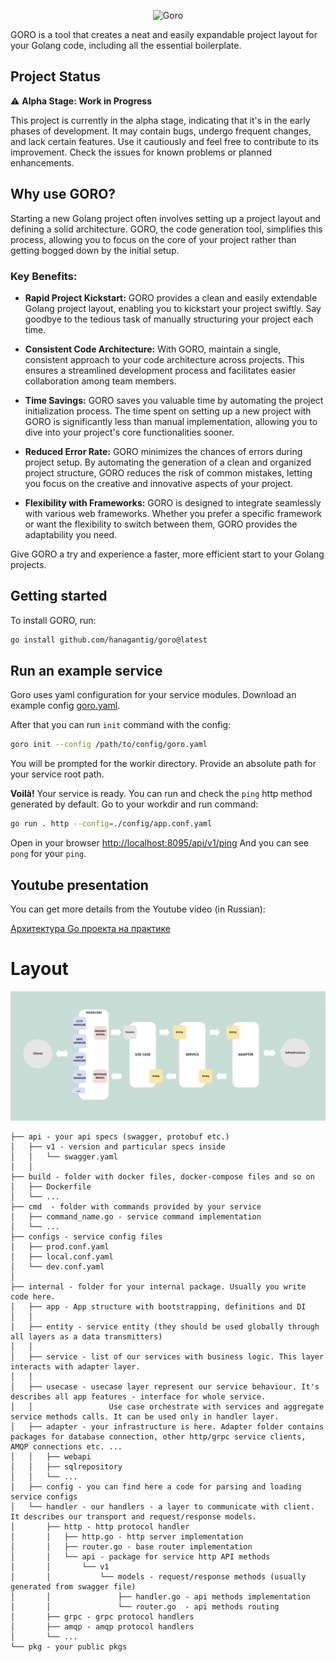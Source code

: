 <p align="center">
    <picture>
      <source media="(prefers-color-scheme: dark)" srcset="assets/img/goro.logo-dark.png">
      <source media="(prefers-color-scheme: light)" srcset="assets/img/goro.logo.png">
      <img alt="Goro" title="Goro" width="200" src="assets/img/goro.logo.png">
    </picture>
</p>

GORO is a tool that creates a neat and easily expandable project layout for your Golang code, including all the essential boilerplate.

## Project Status

⚠️ **Alpha Stage: Work in Progress**

This project is currently in the alpha stage, indicating that it's in the early phases of development. It may contain bugs, undergo frequent changes, and lack certain features. Use it cautiously and feel free to contribute to its improvement. Check the issues for known problems or planned enhancements.

## Why use GORO?

Starting a new Golang project often involves setting up a project layout and defining a solid architecture. GORO, the code generation tool, simplifies this process, allowing you to focus on the core of your project rather than getting bogged down by the initial setup.

### Key Benefits:

- **Rapid Project Kickstart:**
  GORO provides a clean and easily extendable Golang project layout, enabling you to kickstart your project swiftly. Say goodbye to the tedious task of manually structuring your project each time.

- **Consistent Code Architecture:**
  With GORO, maintain a single, consistent approach to your code architecture across projects. This ensures a streamlined development process and facilitates easier collaboration among team members.

- **Time Savings:**
  GORO saves you valuable time by automating the project initialization process. The time spent on setting up a new project with GORO is significantly less than manual implementation, allowing you to dive into your project's core functionalities sooner.

- **Reduced Error Rate:**
  GORO minimizes the chances of errors during project setup. By automating the generation of a clean and organized project structure, GORO reduces the risk of common mistakes, letting you focus on the creative and innovative aspects of your project.

- **Flexibility with Frameworks:**
  GORO is designed to integrate seamlessly with various web frameworks. Whether you prefer a specific framework or want the flexibility to switch between them, GORO provides the adaptability you need.

Give GORO a try and experience a faster, more efficient start to your Golang projects.

## Getting started
To install GORO, run:
```bash
go install github.com/hanagantig/goro@latest
```

## Run an example service
Goro uses yaml configuration for your service modules.
Download an example config [goro.yaml](https://github.com/hanagantig/goro/blob/main/example/testapp/goro.yaml).

After that you can run `init` command with the config:
```bash
goro init --config /path/to/config/goro.yaml
```
You will be prompted for the workir directory. Provide an absolute path for your service root path.

**Voilà!** Your service is ready. You can run and check the `ping` http method generated by default.
Go to your workdir and run command:
```bash
go run . http --config=./config/app.conf.yaml
```

Open in your browser [http://localhost:8095/api/v1/ping](http://localhost:8095/api/v1/ping)
And you can see `pong` for your `ping`.

## Youtube presentation

You can get more details from the Youtube video (in Russian):

[Архитектура Go проекта на практике](https://www.youtube.com/watch?v=hDwqFRUuykQ)

# Layout

![Layout schema](assets/img/layout.png?raw=true "layout")

```
├── api - your api specs (swagger, protobuf etc.)
│   ├── v1 - version and particular specs inside
│   │   └── swagger.yaml
│   │
├── build - folder with docker files, docker-compose files and so on
│   ├── Dockerfile
│   └── ...
├── cmd  - folder with commands provided by your service
│   ├── command_name.go - service command implementation
│   └── ...
├── configs - service config files
│   ├── prod.conf.yaml
│   ├── local.conf.yaml
│   └── dev.conf.yaml
│
├── internal - folder for your internal package. Usually you write code here.
│   ├── app - App structure with bootstrapping, definitions and DI
│   │
│   ├── entity - service entity (they should be used globally through all layers as a data transmitters)
│   │
│   ├── service - list of our services with business logic. This layer interacts with adapter layer.
│   │
│   ├── usecase - usecase layer represent our service behaviour. It's describes all app features - interface for whole service.
│   │                 Use case orchestrate with services and aggregate service methods calls. It can be used only in handler layer.
│   ├── adapter - your infrastructure is here. Adapter folder contains packages for database connection, other http/grpc service clients, AMQP connections etc. ...
│   │   ├── webapi
│   │   ├── sqlrepository
│   │   └── ...
│   ├── config - you can find here a code for parsing and loading service configs
│   └── handler - our handlers - a layer to communicate with client. It describes our transport and request/response models.
│       ├── http - http protocol handler
│       │   ├── http.go - http server implementation
│       │   ├── router.go - base router implementation
│       │   └── api - package for service http API methods
│       │       └── v1
│       │           └── models - request/response methods (usually generated from swagger file)
│       │               ├── handler.go - api methods implementation
│       │               └── router.go  - api methods routing
│       ├── grpc - grpc protocol handlers
│       ├── amqp - amqp protocol handlers
│       └── ...
└── pkg - your public pkgs
```
